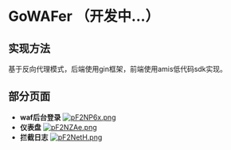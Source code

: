 # GoWAFer （开发中...）

## 实现方法
基于反向代理模式，后端使用gin框架，前端使用amis低代码sdk实现。

## 部分页面
- **waf后台登录**
[![pF2NP6x.png](https://s21.ax1x.com/2024/03/16/pF2NP6x.png)](https://imgse.com/i/pF2NP6x)
- **仪表盘**
  [![pF2NZAe.png](https://s21.ax1x.com/2024/03/16/pF2NZAe.png)](https://imgse.com/i/pF2NZAe)
- **拦截日志**
  [![pF2NetH.png](https://s21.ax1x.com/2024/03/16/pF2NetH.png)](https://imgse.com/i/pF2NetH)